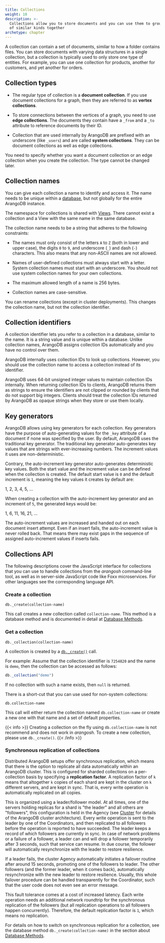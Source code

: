 ```yaml
---
title: Collections
weight: 10
description: >-
  Collections allow you to store documents and you can use them to group records
  of similar kinds together
archetype: chapter
---
```

A collection can contain a set of documents, similar to how a folder contains
files. You can store documents with varying data structures in a single
collection, but a collection is typically used to only store one type of
entities. For example, you can use one collection for products, another for
customers, and yet another for orders.

## Collection types

- The regular type of collection is a **document collection**. If you use
  document collections for a graph, then they are referred to as
  **vertex collections**.

- To store connections between the vertices of a graph, you need to use
  **edge collections**. The documents they contain have a `_from` and a `_to`
  attribute to reference documents by their ID.

- Collection that are used internally by ArangoDB are prefixed with an
  underscore (like `_users`) and are called **system collections**. They can be
  document collections as well as edge collections.

You need to specify whether you want a document collection or an edge collection
when you create the collection. The type cannot be changed later.

## Collection names

You can give each collection a name to identify and access it. The name needs to
be unique within a [database](../databases/_index.md), but not globally
for the entire ArangoDB instance.

The namespace for collections is shared with [Views](../views/_index.md).
There cannot exist a collection and a View with the same name in the same database.

The collection name needs to be a string that adheres to the following constraints:

- The names must only consist of the letters `A` to `Z` (both in lower 
  and upper case), the digits `0` to `9`, and underscore (`_`) and dash (`-`)
  characters. This also means that any non-ASCII names are not allowed.

- Names of user-defined collections must always start with a letter.
  System collection names must start with an underscore. You should not use
  system collection names for your own collections.

- The maximum allowed length of a name is 256 bytes.

- Collection names are case-sensitive.

You can rename collections (except in cluster deployments). This changes the
collection name, but not the collection identifier.

## Collection identifiers

A collection identifier lets you refer to a collection in a database, similar to
the name. It is a string value and is unique within a database. Unlike
collection names, ArangoDB assigns collection IDs automatically and you have no
control over them.

ArangoDB internally uses collection IDs to look up collections. However, you
should use the collection name to access a collection instead of its identifier.

ArangoDB uses 64-bit unsigned integer values to maintain collection IDs
internally. When returning collection IDs to clients, ArangoDB returns them as
strings to ensure the identifiers are not clipped or rounded by clients that do
not support big integers. Clients should treat the collection IDs returned by
ArangoDB as opaque strings when they store or use them locally.

## Key generators

ArangoDB allows using key generators for each collection. Key generators
have the purpose of auto-generating values for the `_key` attribute of a document
if none was specified by the user. By default, ArangoDB uses the traditional
key generator. The traditional key generator auto-generates key values that
are strings with ever-increasing numbers. The increment values it uses are
non-deterministic.

Contrary, the auto-increment key generator auto-generates deterministic key
values. Both the start value and the increment value can be defined when the
collection is created. The default start value is `0` and the default increment
is `1`, meaning the key values it creates by default are:

1, 2, 3, 4, 5, ...

When creating a collection with the auto-increment key generator and an
increment of `5`, the generated keys would be:

1, 6, 11, 16, 21, ...

The auto-increment values are increased and handed out on each document insert
attempt. Even if an insert fails, the auto-increment value is never rolled back.
That means there may exist gaps in the sequence of assigned auto-increment values
if inserts fails.

## Collections API

The following descriptions cover the JavaScript interface for collections that
you can use to handle collections from the _arangosh_ command-line tool, as
well as in server-side JavaScript code like Foxx microservices.
For other languages see the corresponding language API.

### Create a collection

`db._create(collection-name)`

This call creates a new collection called `collection-name`.
This method is a database method and is documented in detail at
[Database Methods](database-methods.md#create).

### Get a collection

`db._collection(collection-name)`

A collection is created by a [`db._create()`](database-methods.md) call.

For example: Assume that the collection identifier is `7254820` and the name is
`demo`, then the collection can be accessed as follows:

```js
db._collection("demo")
```

If no collection with such a name exists, then `null` is returned.


There is a short-cut that you can use used for non-system collections:

`db.collection-name`

This call will either return the collection named `db.collection-name` or create
a new one with that name and a set of default properties.

{{< info >}}
Creating a collection on the fly using `db.collection-name` is not recommend and
does not work in _arangosh_. To create a new collection, please use `db._create()`.
{{< /info >}}

### Synchronous replication of collections

Distributed ArangoDB setups offer synchronous replication,
which means that there is the option to replicate all data
automatically within an ArangoDB cluster. This is configured for sharded
collections on a per-collection basis by specifying a **replication factor**.
A replication factor of `k` means that altogether `k` copies of each shard are
kept in the cluster on `k` different servers, and are kept in sync. That is,
every write operation is automatically replicated on all copies.

This is organized using a leader/follower model. At all times, one of the
servers holding replicas for a shard is "the leader" and all others
are "followers", this configuration is held in the Agency (see 
[Cluster](../../../../advanced-topics/deployment/cluster/_index.md) for details of the ArangoDB
cluster architecture). Every write operation is sent to the leader
by one of the Coordinators, and then replicated to all followers
before the operation is reported to have succeeded. The leader keeps
a record of which followers are currently in sync. In case of network
problems or a failure of a follower, a leader can and will drop a follower 
temporarily after 3 seconds, such that service can resume. In due course,
the follower will automatically resynchronize with the leader to restore
resilience.

If a leader fails, the cluster Agency automatically initiates a failover
routine after around 15 seconds, promoting one of the followers to
leader. The other followers (and the former leader, when it comes back),
automatically resynchronize with the new leader to restore resilience.
Usually, this whole failover procedure can be handled transparently
for the Coordinator, such that the user code does not even see an error 
message.

This fault tolerance comes at a cost of increased latency.
Each write operation needs an additional network roundtrip for the
synchronous replication of the followers (but all replication operations
to all followers happen concurrently). Therefore, the default replication
factor is `1`, which means no replication.

For details on how to switch on synchronous replication for a collection,
see the database method `db._create(collection-name)` in the section about 
[Database Methods](database-methods.md#create).

